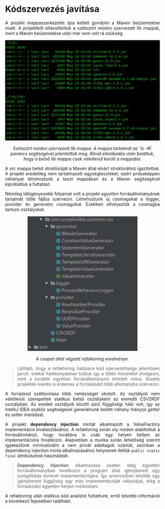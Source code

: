# Kódszervezés javítása

A projekt mappaszerkezetét újra kellett gondolni a Maven beüzemelése miatt. A projektből eltávolítottuk a szétszórt módon szervezett lib mappát, mert a Maven beüzemelése után már nem volt rá szükség.

<div style="text-align:center"><img src="images/lib-folder.png" />
    <p style="text-align:center"><em>Szétszórt módon szervezett lib mappa. A mappa tartalmát az `ls -lR` parancs segítségével jelenítettük meg. Rövid elmélkedés után beláttuk, hogy a belső lib mappa csak véletlenül került a mappába.</em></p>
</div>

A src mappa belső struktúráját a Maven által elvárt struktúrához igazítottuk. A projekt eredetileg nem tartalmazott egységteszteket, ezért próbaképpen néhányat létrehoztunk a teszt mappában és a Maven segítségével kipróbáltuk a futtatást.

Némileg időigényesebb folyamat volt a projekt *egyetlen* forrásállományának tartalmát több fájlba szervezni. Létrehoztunk új csomagokat a logger, provider és generator csomagokat. Ezekben elhelyeztük a csomagba tartozó osztályokat.

<div style="text-align:center"><img src="images/packages.png" />
    <p style="text-align:center"><em>A csapat által végzett refaktoring eredménye.</em></p>
</div>

> Látható, hogy a refaktoring hatására kód szervezettsége jelentősen javult, sokkal hatékonyabban tudtuk így a többi műveletet elvégezni, mint a korábbi egyetlen forrásállományon lehetett volna. Kisebb projektek esetén is érdemes a forráskódot több állományba szervezni.

A forráskód szétbontása több nehézséget okotott. Az osztályok nem véletlenül szerepeltek statikus belső osztályként az ereredti CSV2RDF osztályban. Az eredeti osztályok között sűrű függőségi háló volt, így az IntelliJ IDEA eszköz segítségével generálnunk kellett néhány hiányzó *getter* és *setter* metódust.

A projekt **dependency injection** mintát alkalmazott a ValueFactory implementáció kiválasztásához. A refaktoring során oly módon alakítottuk a forrásállományt, hogy továbbra is csak egy helyen kelljen az implementációra hivatkozni. Alapvetően a munka során lehetőség szerint igyekeztünk minimalizálni a nem privát adattagok számát, azonban a dependency injection minta alkalmazásához helyesnek ítéltük `public static final` attribútumok használatát.

> **Dependency injection** alkalmazása esetén elég egyetlen forrásállományban hivatkozni a program által igénybevett egy szolgáltatás konkrét implementációjára. Így amennyiben később egy igénybevett függőség egy más implementációját választjuk, elég a forráskódot egyetlen helyen módosítani.

A refaktoring után statikus kód analízist futtattunk, erről bővebb információ a következő fejezetben található.

<style>
    p {
    text-align: justify;
    text-justify: inter-word;
    }
</style>
